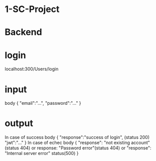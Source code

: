 ﻿# 1-SC-Project
# Backend
# login 
localhost:300/Users/login
# input
body
{
    "email":"...",
    "password":"..."
} 
# output
In case of success 
body
{
    "response":"success of login", (status 200)
    "jwt":"..."
}
In case of echec
body
{
    "response": "not existing account"(status 404) or response: "Password error"(status 404) 
    or "response": "Internal server error" status(500)
}
